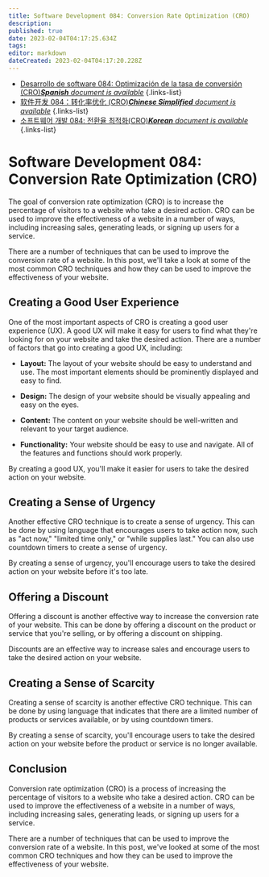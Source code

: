 ```yaml
---
title: Software Development 084: Conversion Rate Optimization (CRO)
description: 
published: true
date: 2023-02-04T04:17:25.634Z
tags: 
editor: markdown
dateCreated: 2023-02-04T04:17:20.228Z
---
```


- [Desarrollo de software 084: Optimización de la tasa de conversión (CRO)***Spanish** document is available*](/es/Knowledge-base/Software-Development/Learning/software-development-084-conversion-rate-optimization-cro)
{.links-list}
- [软件开发 084：转化率优化 (CRO)***Chinese Simplified** document is available*](/zh/Knowledge-base/Software-Development/Learning/software-development-084-conversion-rate-optimization-cro)
{.links-list}
- [소프트웨어 개발 084: 전환율 최적화(CRO)***Korean** document is available*](/ko/Knowledge-base/Software-Development/Learning/software-development-084-conversion-rate-optimization-cro)
{.links-list}


# Software Development 084: Conversion Rate Optimization (CRO)

The goal of conversion rate optimization (CRO) is to increase the percentage of visitors to a website who take a desired action. CRO can be used to improve the effectiveness of a website in a number of ways, including increasing sales, generating leads, or signing up users for a service.

There are a number of techniques that can be used to improve the conversion rate of a website. In this post, we'll take a look at some of the most common CRO techniques and how they can be used to improve the effectiveness of your website.

## Creating a Good User Experience

One of the most important aspects of CRO is creating a good user experience (UX). A good UX will make it easy for users to find what they're looking for on your website and take the desired action. There are a number of factors that go into creating a good UX, including:

- **Layout:** The layout of your website should be easy to understand and use. The most important elements should be prominently displayed and easy to find.

- **Design:** The design of your website should be visually appealing and easy on the eyes.

- **Content:** The content on your website should be well-written and relevant to your target audience.

- **Functionality:** Your website should be easy to use and navigate. All of the features and functions should work properly.

By creating a good UX, you'll make it easier for users to take the desired action on your website.

## Creating a Sense of Urgency

Another effective CRO technique is to create a sense of urgency. This can be done by using language that encourages users to take action now, such as "act now," "limited time only," or "while supplies last." You can also use countdown timers to create a sense of urgency.

By creating a sense of urgency, you'll encourage users to take the desired action on your website before it's too late.

## Offering a Discount

Offering a discount is another effective way to increase the conversion rate of your website. This can be done by offering a discount on the product or service that you're selling, or by offering a discount on shipping.

Discounts are an effective way to increase sales and encourage users to take the desired action on your website.

## Creating a Sense of Scarcity

Creating a sense of scarcity is another effective CRO technique. This can be done by using language that indicates that there are a limited number of products or services available, or by using countdown timers.

By creating a sense of scarcity, you'll encourage users to take the desired action on your website before the product or service is no longer available.

## Conclusion

Conversion rate optimization (CRO) is a process of increasing the percentage of visitors to a website who take a desired action. CRO can be used to improve the effectiveness of a website in a number of ways, including increasing sales, generating leads, or signing up users for a service.

There are a number of techniques that can be used to improve the conversion rate of a website. In this post, we've looked at some of the most common CRO techniques and how they can be used to improve the effectiveness of your website.